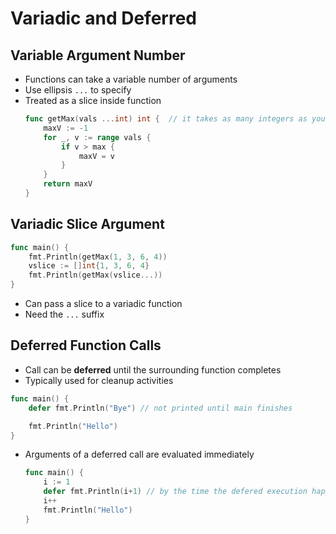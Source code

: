 # Variadic and Deferred

## Variable Argument Number
- Functions can take a variable number of arguments
- Use ellipsis `...` to specify
- Treated as a slice inside function
    ```go
    func getMax(vals ...int) int {  // it takes as many integers as you want
        maxV := -1
        for _, v := range vals {
            if v > max {
                maxV = v
            }
        }
        return maxV
    }
    ```

## Variadic Slice Argument
```go
func main() {
    fmt.Println(getMax(1, 3, 6, 4))
    vslice := []int{1, 3, 6, 4}
    fmt.Println(getMax(vslice...))
}
```
- Can pass a slice to a variadic function
- Need the `...` suffix

## Deferred Function Calls
- Call can be **deferred** until the surrounding function completes
- Typically used for cleanup activities

```go
func main() {
    defer fmt.Println("Bye") // not printed until main finishes

    fmt.Println("Hello")
}
```
- Arguments of a deferred call are evaluated immediately
    ```go
    func main() {
        i := 1
        defer fmt.Println(i+1) // by the time the defered execution happens, i = 2, but it is evaluated when i = 1 so it prints 2
        i++
        fmt.Println("Hello")
    }